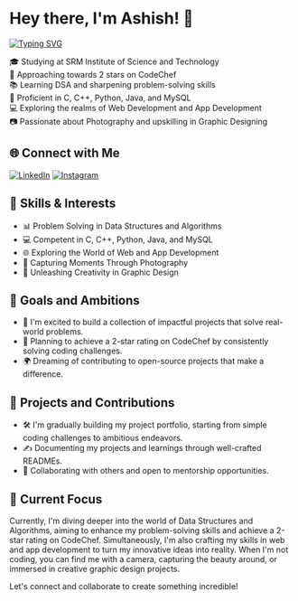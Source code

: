 # Hey there, I'm Ashish! 👋

[![Typing SVG](https://readme-typing-svg.demolab.com?font=Montserrat&weight=600&size=26&duration=4000&pause=1000&color=F7291D&vCenter=true&random=false&width=500&lines=Learning+Full+Stack+Development;Intemediate+Graphic+Designer;Learning+New+Skills)](https://git.io/typing-svg)


🎓 Studying at SRM Institute of Science and Technology  
🌟 Approaching towards 2 stars on CodeChef  
📚 Learning DSA and sharpening problem-solving skills  
🚀 Proficient in C, C++, Python, Java, and MySQL  
💻 Exploring the realms of Web Development and App Development  
📷 Passionate about Photography and upskilling in Graphic Designing  

## 🌐 Connect with Me


[![LinkedIn](https://img.shields.io/badge/LinkedIn-ashish2106-blue?style=flat&logo=linkedin&logoColor=white)](https://www.linkedin.com/in/ashish2106)
[![Instagram](https://img.shields.io/badge/Instagram-ashish_jhajharia__-pink?style=flat&logo=instagram&logoColor=white)](https://www.instagram.com/ashish_jhajharia__)


## 🚀 Skills & Interests

- 📊 Problem Solving in Data Structures and Algorithms
- 💻 Competent in C, C++, Python, Java, and MySQL
- 🌐 Exploring the World of Web and App Development
- 📸 Capturing Moments Through Photography
- 🎨 Unleashing Creativity in Graphic Design
  
## 🚀 Goals and Ambitions

- 🔭 I'm excited to build a collection of impactful projects that solve real-world problems.
- 🌟 Planning to achieve a 2-star rating on CodeChef by consistently solving coding challenges.
- 🌍 Dreaming of contributing to open-source projects that make a difference.

## 📂 Projects and Contributions

- 🛠️ I'm gradually building my project portfolio, starting from simple coding challenges to ambitious endeavors.
- ✍️ Documenting my projects and learnings through well-crafted READMEs.
- 🤝 Collaborating with others and open to mentorship opportunities.


## 🌱 Current Focus

Currently, I'm diving deeper into the world of Data Structures and Algorithms, aiming to enhance my problem-solving skills and achieve a 2-star rating on CodeChef. Simultaneously, I'm also crafting my skills in web and app development to turn my innovative ideas into reality. When I'm not coding, you can find me with a camera, capturing the beauty around, or immersed in creative graphic design projects.

Let's connect and collaborate to create something incredible!
